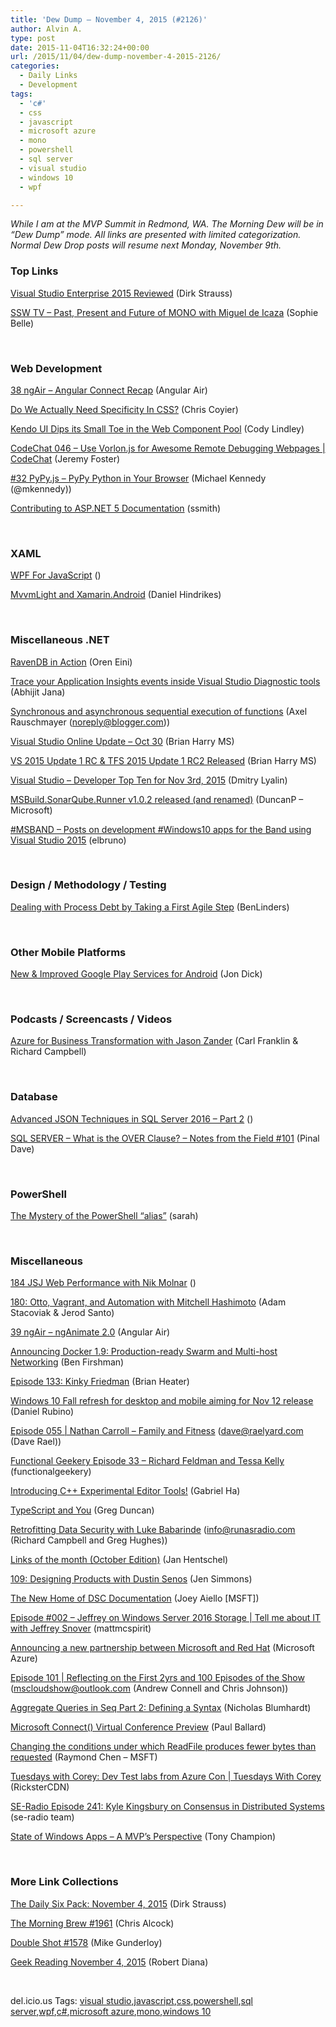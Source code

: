 ```yaml
---
title: 'Dew Dump – November 4, 2015 (#2126)'
author: Alvin A.
type: post
date: 2015-11-04T16:32:24+00:00
url: /2015/11/04/dew-dump-november-4-2015-2126/
categories:
  - Daily Links
  - Development
tags:
  - 'c#'
  - css
  - javascript
  - microsoft azure
  - mono
  - powershell
  - sql server
  - visual studio
  - windows 10
  - wpf

---
```

<a name="top"></a>

_While I am at the MVP Summit in Redmond, WA. The Morning Dew will be in “Dew Dump” mode. All links are presented with limited categorization. Normal Dew Drop posts will resume next Monday, November 9th._

### Top Links

<a href="http://www.dirkstrauss.com/visual-studio-enterprise-2015-reviewed/" target="_blank">Visual Studio Enterprise 2015 Reviewed</a> (Dirk Strauss)

<a href="http://tv.ssw.com/6110/past-present-and-future-of-mono-with-miguel-de-icaza" target="_blank">SSW TV &#8211; Past, Present and Future of MONO with Miguel de Icaza</a> (Sophie Belle)

&nbsp;

### <a name="web"></a>Web Development

<a href="http://audio.angular-air.com/e/38-ngair-angular-connect-recap/" target="_blank">38 ngAir &#8211; Angular Connect Recap</a> (Angular Air)

<a href="http://philipwalton.com/articles/do-we-actually-need-specificity-in-css/" target="_blank">Do We Actually Need Specificity In CSS?</a> (Chris Coyier)

<a href="http://tracking.feedpress.it/link/11968/1976478" target="_blank">Kendo UI Dips its Small Toe in the Web Component Pool</a> (Cody Lindley)

<a href="https://channel9.msdn.com/Shows/codechat/046?WT.mc_id=DX_MVP4025064" target="_blank">CodeChat 046 &#8211; Use Vorlon.js for Awesome Remote Debugging Webpages | CodeChat</a> (Jeremy Foster)

<a href="http://talkpython.fm/episodes/show/32" target="_blank">#32 PyPy.js &#8211; PyPy Python in Your Browser</a> (Michael Kennedy (@mkennedy))

<a href="http://ardalis.com/contributing-to-asp-net-5-documentation" target="_blank">Contributing to ASP.NET 5 Documentation</a> (ssmith)

&nbsp;

### <a name="silverlight"></a>XAML

<a href="http://www.i-programmer.info/news/89-net/9134-wpf-for-javascript.html" target="_blank">WPF For JavaScript</a> ()

<a href="http://danielhindrikes.se/xamarin/mvvmlight-and-android/" target="_blank">MvvmLight and Xamarin.Android</a> (Daniel Hindrikes)

&nbsp;

### <a name="dotnet"></a>Miscellaneous .NET

<a href="http://feedproxy.google.com/~r/AyendeRahien/~3/rjVUL2TvTz0/ravendb-in-action" target="_blank">RavenDB in Action</a> (Oren Eini)

<a href="http://dailydotnettips.com/2015/11/04/trace-your-application-insights-events-inside-visual-studio-diagnostic-tools/" target="_blank">Trace your Application Insights events inside Visual Studio Diagnostic tools</a> (Abhijit Jana)

<a href="http://feedproxy.google.com/~r/2ality/~3/ymGPBB2DyTs/sequential-execution.html" target="_blank">Synchronous and asynchronous sequential execution of functions</a> (Axel Rauschmayer (noreply@blogger.com))

<a href="http://blogs.msdn.com/b/bharry/archive/2015/11/03/visual-studio-online-update-oct-30.aspx?WT.mc_id=DX_MVP4025064" target="_blank">Visual Studio Online Update – Oct 30</a> (Brian Harry MS)

<a href="http://blogs.msdn.com/b/bharry/archive/2015/11/03/vs-2015-update-1-rc-amp-tfs-2015-update-1-rc2-released.aspx?WT.mc_id=DX_MVP4025064" target="_blank">VS 2015 Update 1 RC & TFS 2015 Update 1 RC2 Released</a> (Brian Harry MS)

<a href="http://www.lyalin.com/2015/11/03/visual-studio-developer-top-ten-for-nov-3rd-2015/" target="_blank">Visual Studio – Developer Top Ten for Nov 3rd, 2015</a> (Dmitry Lyalin)

<a href="http://blogs.msdn.com/b/visualstudioalm/archive/2015/11/04/msbuild-sonarqube-runner-v1-0-2-released-and-renamed.aspx?WT.mc_id=DX_MVP4025064" target="_blank">MSBuild.SonarQube.Runner v1.0.2 released (and renamed)</a> (DuncanP &#8211; Microsoft)

<a href="http://feedproxy.google.com/~r/elbruno/~3/NBE885VxD64/" target="_blank">#MSBAND – Posts on development #Windows10 apps for the Band using Visual Studio 2015</a> (elbruno)

&nbsp;

### <a name="design"></a>Design / Methodology / Testing

<a href="http://www.benlinders.com/2015/process-debt-agile-step/" target="_blank">Dealing with Process Debt by Taking a First Agile Step</a> (BenLinders)

&nbsp;

### <a name="mobile"></a>Other Mobile Platforms

<a href="https://blog.xamarin.com/new-improved-google-play-services-for-android/" target="_blank">New & Improved Google Play Services for Android</a> (Jon Dick)

&nbsp;

### <a name="podcasts"></a>Podcasts / Screencasts / Videos

<a href="http://www.dotnetrocks.com/default.aspx?ShowNum=1213" target="_blank">Azure for Business Transformation with Jason Zander</a> (Carl Franklin & Richard Campbell)

&nbsp;

### <a name="sql"></a>Database

<a href="http://feedproxy.google.com/~r/MSSQLTips-LatestSqlServerTips/~3/DcWVOfkMwc4/tip.asp" target="_blank">Advanced JSON Techniques in SQL Server 2016 &#8211; Part 2</a> ()

<a href="http://blog.sqlauthority.com/2015/11/04/sql-server-what-is-the-over-clause-notes-from-the-field-101/" target="_blank">SQL SERVER – What is the OVER Clause? – Notes from the Field #101</a> (Pinal Dave)

&nbsp;

### <a name="ps"></a>PowerShell

<a href="http://codinggeekette.com/the-mystery-of-the-powershell-alias/" target="_blank">The Mystery of the PowerShell “alias”</a> (sarah)

&nbsp;

### <a name="misc"></a>Miscellaneous

<a href="https://devchat.tv/js-jabber/184-jsj-web-performance-with-nik-molnar" target="_blank">184 JSJ Web Performance with Nik Molnar</a> ()

<a href="http://5by5.tv/changelog/180" target="_blank">180: Otto, Vagrant, and Automation with Mitchell Hashimoto</a> (Adam Stacoviak & Jerod Santo)

<a href="http://audio.angular-air.com/e/39-ngair-nganimate-20/" target="_blank">39 ngAir &#8211; ngAnimate 2.0</a> (Angular Air)

<a href="http://blog.docker.com/2015/11/docker-1-9-production-ready-swarm-multi-host-networking/" target="_blank">Announcing Docker 1.9: Production-ready Swarm and Multi-host Networking</a> (Ben Firshman)

<a href="http://riyl.podbean.com/e/episode-133-kinky-friedman/" target="_blank">Episode 133: Kinky Friedman</a> (Brian Heater)

<a href="http://feedproxy.google.com/~r/wmexperts/~3/d1U5xL8Q9r8/story01.htm" target="_blank">Windows 10 Fall refresh for desktop and mobile aiming for Nov 12 release</a> (Daniel Rubino)

<a href="http://feedproxy.google.com/~r/developeronfire/~3/xtQMEuu6fGA/nathan-carroll-family-and-fitness" target="_blank">Episode 055 | Nathan Carroll &#8211; Family and Fitness</a> (dave@raelyard.com (Dave Rael))

<a href="http://www.functionalgeekery.com/functional-geekery-episode-33-richard-feldman-and-tessa-kelly/" target="_blank">Functional Geekery Episode 33 – Richard Feldman and Tessa Kelly</a> (functionalgeekery)

<a href="http://blogs.msdn.com/b/vcblog/archive/2015/11/03/introducing-the-experimental-page-for-c-c-editor-tools.aspx?WT.mc_id=DX_MVP4025064" target="_blank">Introducing C++ Experimental Editor Tools!</a> (Gabriel Ha)

<a href="https://channel9.msdn.com/coding4fun/blog/TypeScript-and-You?WT.mc_id=DX_MVP4025064" target="_blank">TypeScript and You</a> (Greg Duncan)

<a href="http://feedproxy.google.com/~r/RunaAsRadioWma/~3/IfQ324gfeBo/default.aspx" target="_blank">Retrofitting Data Security with Luke Babarinde</a> (info@runasradio.com (Richard Campbell and Greg Hughes))

<a href="http://janatdevelopment.com/2015/11/03/links-of-the-month-october-edition-2015/" target="_blank">Links of the month (October Edition)</a> (Jan Hentschel)

<a href="http://5by5.tv/webahead/109" target="_blank">109: Designing Products with Dustin Senos</a> (Jen Simmons)

<a href="http://blogs.msdn.com/b/powershell/archive/2015/11/03/the-new-home-of-dsc-documentation.aspx?WT.mc_id=DX_MVP4025064" target="_blank">The New Home of DSC Documentation</a> (Joey Aiello [MSFT])

<a href="https://channel9.msdn.com/Shows/about-it/Episode-002-Jeffrey-on-Windows-Server-2016-Storage?WT.mc_id=DX_MVP4025064" target="_blank">Episode #002 &#8211; Jeffrey on Windows Server 2016 Storage | Tell me about IT with Jeffrey Snover</a> (mattmcspirit)

<a href="https://azure.microsoft.com/blog/announcing-a-new-partnership-between-microsoft-and-red-hat/" target="_blank">Announcing a new partnership between Microsoft and Red Hat</a> (Microsoft Azure)

<a href="http://feeds.microsoftcloudshow.com/~r/microsoftcloudshowepisodes/~3/_MR-gfd1B0k/101-reflecting-on-the-first-2yrs-and-100-episodes-of-the-show" target="_blank">Episode 101 | Reflecting on the First 2yrs and 100 Episodes of the Show</a> (mscloudshow@outlook.com (Andrew Connell and Chris Johnson))

<a href="http://nblumhardt.com/2015/11/aggregate-queries-in-seq-part-2-defining-a-syntax/" target="_blank">Aggregate Queries in Seq Part 2: Defining a Syntax</a> (Nicholas Blumhardt)

<a href="http://www.wintellect.com/devcenter/paulballard/microsoft-connect-virtual-conference-preview" target="_blank">Microsoft Connect() Virtual Conference Preview</a> (Paul Ballard)

<a href="http://blogs.msdn.com/b/oldnewthing/archive/2015/11/04/10652235.aspx?WT.mc_id=DX_MVP4025064" target="_blank">Changing the conditions under which ReadFile produces fewer bytes than requested</a> (Raymond Chen &#8211; MSFT)

<a href="https://channel9.msdn.com/Shows/Tuesdays-With-Corey/Tuesdays-with-Corey-Dev-Test-labs-from-Azure-Con?WT.mc_id=DX_MVP4025064" target="_blank">Tuesdays with Corey: Dev Test labs from Azure Con | Tuesdays With Corey</a> (RicksterCDN)

<a href="http://feedproxy.google.com/~r/se-radio/~3/PwpEJ39Z3FU/" target="_blank">SE-Radio Episode 241: Kyle Kingsbury on Consensus in Distributed Systems</a> (se-radio team)

<a href="http://tonychampion.net/blog/index.php/2015/11/state-of-windows-apps-a-mvps-perspective/" target="_blank">State of Windows Apps – A MVP’s Perspective</a> (Tony Champion)

&nbsp;

### <a name="links"></a>More Link Collections

<a href="http://www.dirkstrauss.com/visual-studio-2015-update/" target="_blank">The Daily Six Pack: November 4, 2015</a> (Dirk Strauss)

<a href="http://feedproxy.google.com/~r/ReflectivePerspective/~3/NRb-JHkr_iw/" target="_blank">The Morning Brew #1961</a> (Chris Alcock)

<a href="http://afreshcup.com/home/2015/11/4/double-shot-1578.html" target="_blank">Double Shot #1578</a> (Mike Gunderloy)

<a href="http://feeds.regulargeek.com/~r/RegularGeek/~3/KvufuxzFZJw/" target="_blank">Geek Reading November 4, 2015</a> (Robert Diana)

&nbsp;

<div id="scid:0767317B-992E-4b12-91E0-4F059A8CECA8:35547b2e-22e1-447c-9dbb-db355bae50e6" class="wlWriterEditableSmartContent" style="float: none; padding-bottom: 0px; padding-top: 0px; padding-left: 0px; margin: 0px; display: inline; padding-right: 0px">
  del.icio.us Tags: <a href="http://del.icio.us/popular/visual+studio" rel="tag">visual studio</a>,<a href="http://del.icio.us/popular/javascript" rel="tag">javascript</a>,<a href="http://del.icio.us/popular/css" rel="tag">css</a>,<a href="http://del.icio.us/popular/powershell" rel="tag">powershell</a>,<a href="http://del.icio.us/popular/sql+server" rel="tag">sql server</a>,<a href="http://del.icio.us/popular/wpf" rel="tag">wpf</a>,<a href="http://del.icio.us/popular/c%23" rel="tag">c#</a>,<a href="http://del.icio.us/popular/microsoft+azure" rel="tag">microsoft azure</a>,<a href="http://del.icio.us/popular/mono" rel="tag">mono</a>,<a href="http://del.icio.us/popular/windows+10" rel="tag">windows 10</a>
</div>